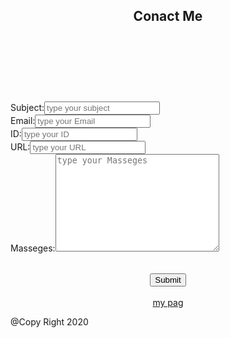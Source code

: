 <!DOCTYPE html>
<html>
<body> 
<head>        
<link rel="stylesheet" href="s.css" >
<script src="jsfile.js"></script>
</head>
<header>
<h2>Conact Me</h2>
</header>
<p id="demo">
</p>
<div  id = "project" >
    <br>
    <br>
    <br>
    <br>
<table>   
<form name="taxt" >      
<label for="name">Subject:</label>
<input type="text" id="Subject" name="Subject" placeholder="type your subject">
<br>
<label for="email">Email:</label>
<input type="email" id="email" name="email"placeholder="type your Email"> 
<br>
<label for="ID">ID:</label>
<input type="ID" id="ID" name="ID" min="0" max="1000"placeholder="type your ID"> 
<br>   
<label for="URL">URL:</label>
<input type="url" id="URL" name="URL"placeholder="type your URL"> 
<br> 
<label for="Masseges">Masseges:</label>
<textarea name="massage" id="massage" cols="30" rows="10" placeholder="type your Masseges">
</textarea>
<br>
</form> 
</table>  
<div class="button_cont" align="center">
<input type="submit" value="Submit" onclick=" myfunction()">
</div>
<br>
<div class="button_cont" align="center">
<a class="example" href="https://www.facebook.com/sarah.shaheen.7121/" target="_blank" rel="nofollow noopener">my pag</a>  
</div>
</div>
<footer>
<p> @Copy Right 2020 </p>
</footer>
</body>
</html>
